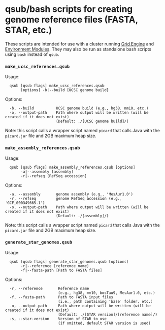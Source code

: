 # qsub/bash scripts for creating genome reference files (FASTA, STAR, etc.)

These scripts are intended for use with a cluster running [Grid Engine](https://en.wikipedia.org/wiki/Oracle_Grid_Engine) and [Environment Modules](http://modules.sourceforge.net/).  They may also be run as standalone bash scripts using `bash` instead of `qsub`.

### `make_ucsc_references.qsub`

Usage:
```
  qsub [qsub flags] make_ucsc_references.qsub
       [options] -b|--build [UCSC genome build]
```
Options:
```
  -b, --build          UCSC genome build (e.g., hg38, mm10, etc.)
  -o, --output-path    Path where output will be written (will be created if it does not exist)
                       (Default: ./[UCSC genome build]/)
```

Note: this script calls a wrapper script named `picard` that calls Java with the `picard.jar` file and 2GB maximum heap size.

### `make_assembly_references.qsub`

Usage:
```
  qsub [qsub flags] make_assembly_references.qsub [options]
       -a|--assembly [assembly]
       -r|--refseq [RefSeq accession]
```
Options:
```
  -a, --assembly       genome assembly (e.g., 'MesAur1.0')
  -r, --refseq         genome RefSeq accession (e.g., 'GCF_000349665.1')
  -o, --output-path    Path where output will be written (will be created if it does not exist)
                       (Default: ./[assembly]/)
```

Note: this script calls a wrapper script named `picard` that calls Java with the `picard.jar` file and 2GB maximum heap size.

### `generate_star_genomes.qsub`

Usage:
```
  qsub [qsub flags] generate_star_genomes.qsub [options]
       -r|--reference [reference name]
       -f|--fasta-path [Path to FASTA files]
```
Options:
```
  -r, --reference       Reference name
                        (e.g., hg38, mm10, bosTau9, MesAur1.0, etc.)
  -f, --fasta-path      Path to FASTA input files
                        (i.e., path containing 'base' folder, etc.)
  -o, --output-path     Path where output will be written (will be created if it does not exist)
                        (Default: ./[STAR version]/[reference name]/)
  -s, --star-version    Version of STAR to use
                        (if omitted, default STAR version is used)
```
